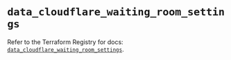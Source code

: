 # `data_cloudflare_waiting_room_settings`

Refer to the Terraform Registry for docs: [`data_cloudflare_waiting_room_settings`](https://registry.terraform.io/providers/cloudflare/cloudflare/5.8.2/docs/data-sources/waiting_room_settings).
